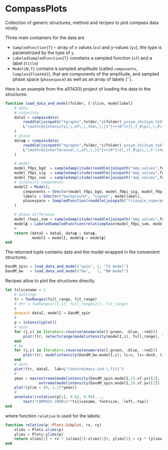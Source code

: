 # CompassPlots
Collection of generic structures, method and recipes to plot compass data nicely.

Three main containers for the data are
 - `SampledFunction{T}` - array of x values (`xv`) and y-values (`yv`), the type is parametrized by the type of `y`.
 - `LabeledSampledFunction{T}` constains a sampled function (`sf`) and a label (`title`)
 - `Model{N,T}` contains `N` sampled amplitude (called `components`, `Complex{Float64}`), that are components of the amplitude, and sampled phase space (`phasespace`) as well as an array of labels (``).

Here is an example from the a1(1420) project of loading the data to the structures:
```julia
function load_data_and_model(folder, t′slice, modellabel)
    # data
    # intenisty
    dataI = compassdata(
        readdlm(joinpath("tgraphs",folder,"$(folder)_pssym_chi2sym_t$(t′slice)_graph_f0piP_data.dat")),
        L"\mathrm{Intensity\,\,of\,\,the\,\,}1^{++}0^{+}\,f_0\pi\,\,P\textrm{-}\mathrm{wave}"
    )
    # phase
    dataϕ = compassdata(
        readdlm(joinpath("tgraphs",folder,"$(folder)_pssym_chi2sym_t$(t′slice)_graph_rhopiS_f0piP_data.dat")),
        L"\mathrm{Interference\,\,of\,\,}1^{++}0^{+}\,(f_0\pi\,\,P-\rho\pi\,\,S)"
    )

    # model
    model_f0pi_bgd  = sampledamplitude(readdlm(joinpath("amp_values",folder,"$(folder)_pssym_chi2sym_amp_f0piP_t$(t′slice)_bgd")))
    model_f0pi_sig  = sampledamplitude(readdlm(joinpath("amp_values",folder,"$(folder)_pssym_chi2sym_amp_f0piP_t$(t′slice)_signal")))
    model_f0pi_sum  = sampledamplitude(readdlm(joinpath("amp_values",folder,"$(folder)_pssym_chi2sym_amp_f0piP_t$(t′slice)_sum")))
    # intensity components
    modelI = Model(;
        components = SVector(model_f0pi_bgd, model_f0pi_sig, model_f0pi_sum),
        labels = SVector("background", "signal", modellabel),
        phasespace = SampledFunction(readdlm(joinpath("triangle_superposition", "QTBPSf0.dat")))
    )

    # phase difference
    model_rhopi_sum = sampledamplitude(readdlm(joinpath("amp_values",folder,"$(folder)_pssym_chi2sym_amp_rhopiS_t$(t′slice)_sum")))
    modelϕ = LabeledSampledFunction(relativephase(model_f0pi_sum, model_rhopi_sum), modellabel)
    # 
    return (dataI = dataI, dataϕ = dataϕ,
            modelI = modelI, modelϕ = modelϕ)
end
```

The returned tuple contains data and the model wrapped in the convenient structures.
```julia
DandM_spin = load_data_and_model("spin", 1, "TS model")
DandM_bw   = load_data_and_model("bw",   1, "BW model")
```

Recipes allow to plot the structures directly. 
```julia
let tslicename = 1
    # settings
    tr = TwoRanges(full_range, fit_range)
    # dtr = TwoRanges((1.17, full_range[2]), fit_range)
    #
    @unpack dataI, modelI = DandM_spin
    # 
    p = intensityplot()
    # spin
    for (i,c) in Iterators.reverse(enumerate([:green, :blue, :red]))
        plot!(tr, selectxrange(modelintensity(modelI,i), full_range), lc=c)
    end
    # bw
    for (i,c) in Iterators.reverse(enumerate([:green, :blue, :red]))
        plot!(tr, modelintensity(DandM_bw.modelI,i); lc=c, ls=:dash, (i!=3 ? (lab="", ) : NamedTuple())...)
    end
    # data
    plot!(tr, dataI,  lab=L"\textrm{mass-ind.\,fit}")
    #
    ymax = max(extrema(modelintensity(DandM_spin.modelI,2).sf.yv)[2],
               extrema(modelintensity(DandM_spin.modelI,3).sf.yv)[2])
    plot!(ylim = (0, 1.17*ymax))
    # 
    annotate!(relative(p[1], 0.02, 0.98)...,
        text("COMPASS 2008\n"*tslicename, fontsize, :left,:top))
end
```
where function `relative` is used for the labels:
```julia
function relative(p::Plots.Subplot, rx, ry)
    xlims = Plots.xlims(p)
    ylims = Plots.ylims(p)
    return xlims[1] + rx * (xlims[2]-xlims[1]), ylims[1] + ry * (ylims[2] - ylims[1])
end
```
